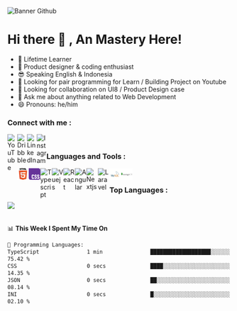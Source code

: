 ![Banner Github](https://github.com/user-attachments/assets/d527fc7d-9824-48e7-a4ad-f7a83e6a640e)

<div>
<h1>Hi there 👋 , An Mastery Here!</h1>
   
- 🌱 Lifetime Learner
- 🔭 Product designer & coding enthusiast
- 😎 Speaking English & Indonesia
- 👯 Looking for pair programming for Learn / Building Project on Youtube
- 🤔 Looking for collaboration on UI8 / Product Design case
- 💬 Ask me about anything related to Web Development
- 😄 Pronouns: he/him 
</ul> 
</div>

<h3>Connect with me :</h3>

<div>
   <a href="https://www.youtube.com/channel/UCyGpJMoH4Hky6legCXq7hdQ" target="_blank">
      <img align="left" alt="YouTube" width="22px" src="https://cdn.jsdelivr.net/npm/simple-icons@v3/icons/youtube.svg" />
   </a>
   <a href="https://dribbble.com/nuhptr" target="_blank">
     <img align="left" alt="Dribbble" width="22px" src="https://cdn.jsdelivr.net/npm/simple-icons@v3/icons/dribbble.svg" />
   </a>
   <a href="https://www.linkedin.com/in/adikuhaku/" target="_blank">
     <img align="left" alt="LinkedIn" width="22px" src="https://cdn.jsdelivr.net/npm/simple-icons@v3/icons/linkedin.svg" />
   </a>
   <a href="https://www.instagram.com/codethekaizen/" target="_blank">
     <img align="left" alt="Instagram" width="22px" src="https://cdn.jsdelivr.net/npm/simple-icons@v3/icons/instagram.svg" />
   </a>
</div>

<br />

<h3>Languages and Tools :</h3>

<div>
   <img align="left" alt="HTML5" width="26px" src="https://raw.githubusercontent.com/github/explore/80688e429a7d4ef2fca1e82350fe8e3517d3494d/topics/html/html.png" />
   <img align="left" alt="CSS3" width="26px" src="https://raw.githubusercontent.com/github/explore/80688e429a7d4ef2fca1e82350fe8e3517d3494d/topics/css/css.png" />
   <img align="left" alt="Typescript" width="26px" src="https://w7.pngwing.com/pngs/915/519/png-transparent-typescript-hd-logo-thumbnail.png" />
   <img align="left" alt="Vuejs" width="26px" src="https://github.com/nuhptr/nuhptr/assets/50306963/5f73e528-b084-42e0-b919-14e15f8c0d16" />
   <img align="left" alt="React" width="26px" src="https://github.com/nuhptr/nuhptr/assets/50306963/f60c8ec7-f4b9-4fa4-be58-bcdec986bbb9" />
   <img align="left" alt="Angular" width="26px" src="https://github.com/nuhptr/nuhptr/assets/50306963/5036c1e7-acee-4957-b058-351002fe0215" />
   <img align="left" alt="Nextjs" width="26px" src="https://github.com/nuhptr/nuhptr/assets/50306963/d258c1c2-0ca4-49cb-9abc-42ffe7ecd0d4"/>
   <img align="left" alt="Laravel" width="26px" src="https://github.com/nuhptr/nuhptr/assets/50306963/ac74a567-0ca7-4a17-88e9-f8db83d138c6"/>
   <img align="left" alt="MySQL" width="26px" src="https://raw.githubusercontent.com/github/explore/80688e429a7d4ef2fca1e82350fe8e3517d3494d/topics/mysql/mysql.png" />
   <img align="left" alt="MongoDB" width="26px" src="https://raw.githubusercontent.com/github/explore/80688e429a7d4ef2fca1e82350fe8e3517d3494d/topics/mongodb/mongodb.png" />
</div>

<br />

<h3>Top Languages :</h3>

<div>
   <a href="https://github.com/nuhptr" target="_blank">
      <img src="https://github-readme-stats.vercel.app/api/top-langs?username=nuhptr&layout=compact"/>
   </a>
   <br />
   <br />
</div>

<!--START_SECTION:waka-->
📊 **This Week I Spent My Time On** 

```text
💬 Programming Languages: 
TypeScript               1 min               ███████████████████░░░░░░   75.42 % 
CSS                      0 secs              ████░░░░░░░░░░░░░░░░░░░░░   14.35 % 
JSON                     0 secs              ██░░░░░░░░░░░░░░░░░░░░░░░   08.14 % 
INI                      0 secs              █░░░░░░░░░░░░░░░░░░░░░░░░   02.10 % 
```


<!--END_SECTION:waka-->

<!-- ### Stats : 
<a href="https://github.com/nuhptr" target="_blank">
 <img align="center" src="https://github-readme-stats.vercel.app/api?username=nuhptr&show_icons=true&theme=light&line_height=27" />
</a> -->

<!-- 
### Other Repository :
<a href="https://github.com/nuhptr/.....">
 <img align="center" src="https://github-readme-stats.vercel.app/api/pin/?username=nuhptr&repo=...&theme=dark" />
</a> -->
